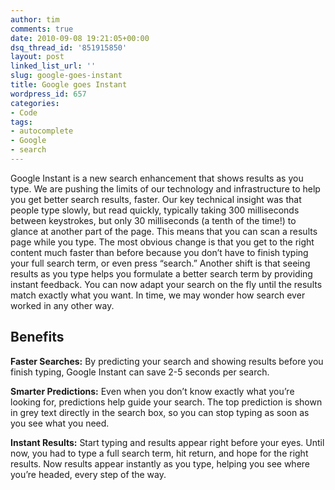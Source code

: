 ```yaml
---
author: tim
comments: true
date: 2010-09-08 19:21:05+00:00
dsq_thread_id: '851915850'
layout: post
linked_list_url: ''
slug: google-goes-instant
title: Google goes Instant
wordpress_id: 657
categories:
- Code
tags:
- autocomplete
- Google
- search
---
```


Google Instant is a new search enhancement that shows results as you type. We
are pushing the limits of our technology and infrastructure to help you get
better search results, faster. Our key technical insight was that people type
slowly, but read quickly, typically taking 300 milliseconds between
keystrokes, but only 30 milliseconds (a tenth of the time!) to glance at
another part of the page. This means that you can scan a results page while
you type. The most obvious change is that you get to the right content much
faster than before because you don’t have to finish typing your full search
term, or even press “search.” Another shift is that seeing results as you type
helps you formulate a better search term by providing instant feedback. You
can now adapt your search on the fly until the results match exactly what you
want. In time, we may wonder how search ever worked in any other way.

## Benefits

**Faster Searches:** By predicting your search and showing results before you finish typing, Google Instant can save 2-5 seconds per search. 

**Smarter Predictions:** Even when you don’t know exactly what you’re looking for, predictions help guide your search. The top prediction is shown in grey text directly in the search box, so you can stop typing as soon as you see what you need. 

**Instant Results:** Start typing and results appear right before your eyes. Until now, you had to type a full search term, hit return, and hope for the right results. Now results appear instantly as you type, helping you see where you’re headed, every step of the way.
